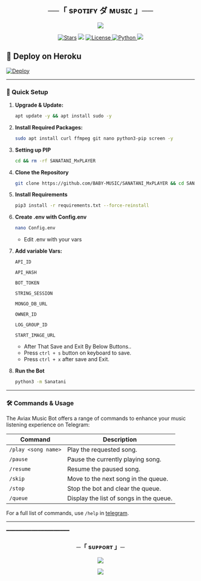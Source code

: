 <h2 align="center">
    ──「 sᴘᴏᴛɪғʏ ダ ᴍᴜsɪᴄ 」──
</h2>

<p align="center">
  <img src="https://files.catbox.moe/yn4oy3.jpg">
</p>

<p align="center">
<a href="https://github.com/BABY-MUSIC/SANATANI_MxPLAYER"><img src="https://img.shields.io/github/stars/BABY-MUSIC/SANATANI_MxPLAYER?color=black&logo=github&logoColor=black&style=for-the-badge" alt="Stars" /></a>
<a href="https://github.com/BABY-MUSIC/SANATANI_MxPLAYER/network/members"> <img src="https://img.shields.io/github/forks/BABY-MUSIC/SANATANI_MxPLAYER?color=black&logo=github&logoColor=black&style=for-the-badge" /></a>
<a href="https://github.com/BABY-MUSIC/SANATANI_MxPLAYER/blob/master/LICENSE"> <img src="https://img.shields.io/badge/License-MIT-blueviolet?style=for-the-badge" alt="License" /> </a>
<a href="https://www.python.org/"> <img src="https://img.shields.io/badge/Written%20in-Python-orange?style=for-the-badge&logo=python" alt="Python" /> </a>
<a href="https://github.com/BABY-MUSIC/SANATANI_MxPLAYER/commits/BABY-MUSIC"> <img src="https://img.shields.io/github/last-commit/BABY-MUSIC/SANATANI_MxPLAYER?color=blue&logo=github&logoColor=green&style=for-the-badge" /></a>
</p>


## 🚀 Deploy on Heroku 
[![Deploy](https://www.herokucdn.com/deploy/button.svg)](https://dashboard.heroku.com/new?template=https://github.com/BABY-MUSIC/SANATANI_MxPLAYER)

---

### 🔧 Quick Setup

1. **Upgrade & Update:**
   ```bash
   apt update -y && apt install sudo -y
   ```

2. **Install Required Packages:**
   ```bash
   sudo apt install curl ffmpeg git nano python3-pip screen -y
   ```
3. **Setting up PIP**
   ```bash
   cd && rm -rf SANATANI_MxPLAYER
   ```
5. **Clone the Repository**
   ```bash
   git clone https://github.com/BABY-MUSIC/SANATANI_MxPLAYER && cd SANATANI_MxPLAYER
   ```
6. **Install Requirements**
   ```bash
   pip3 install -r requirements.txt --force-reinstall
   ```
7. **Create .env  with Config.env**
   ```bash
   nano Config.env
   ```
   - Edit .env with your vars
8. **Add variable Vars:**
   ```Need environment
   API_ID

   API_HASH

   BOT_TOKEN

   STRING_SESSION

   MONGO_DB_URL

   OWNER_ID

   LOG_GROUP_ID

   START_IMAGE_URL
   ```
   - After That Save and Exit By Below Buttons..
   - Press `ctrl + s` button on keyboard to save.
   - Press `ctrl + x`  after save and Exit.
10. **Run the Bot**
    ```bash
    python3 -m Sanatani
    ```
---

### 🛠 Commands & Usage

The Aviax Music Bot offers a range of commands to enhance your music listening experience on Telegram:

| Command                 | Description                                 |
|-------------------------|---------------------------------------------|
| `/play <song name>`     | Play the requested song.                    |
| `/pause`                | Pause the currently playing song.           |
| `/resume`               | Resume the paused song.                     |
| `/skip`                 | Move to the next song in the queue.         |
| `/stop`                 | Stop the bot and clear the queue.           |
| `/queue`                | Display the list of songs in the queue.     |

For a full list of commands, use `/help` in [telegram](https://t.me/BABY09_WORLD).

---
━━━━━━━━━━━━━━━━━━━━

<h3 align="center">
    ─「 sᴜᴩᴩᴏʀᴛ 」─
</h3>

<p align="center">
<a href="https://t.me/+OL6jdTL7JAJjYzVl"><img src="https://img.shields.io/badge/-Support%20Group-blue.svg?style=for-the-badge&logo=Telegram"></a>
</p>

<p align="center">
<a href="https://t.me/BABY09_WORLD"><img src="https://img.shields.io/badge/-Support%20Channel-blue.svg?style=for-the-badge&logo=Telegram"></a>
</p>
